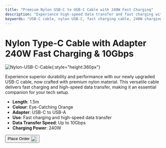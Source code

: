 ```yaml
---
title: "Premium Nylon USB-C to USB-C Cable with 240W Fast Charging"
description: "Experience high-speed data transfer and fast charging with our premium nylon USB-C to USB-C cable, designed for durability and performance."
keywords: "USB-C cable, nylon USB-C, fast charging cable, 240W charging, high-speed data transfer"
---
```


# Nylon Type-C Cable with Adapter 240W Fast Charging & 10Gbps

![Nylon-USB-C-Cable](https://assets.openterface.com/images/product/part/nylon-usb-c-cable.webp){:style="height:360px"}

Experience superior durability and performance with our newly upgraded USB-C cable, now crafted with premium nylon material. This versatile cable delivers fast charging and high-speed data transfer, making it an essential companion for your tech setup.

- **Length**: 1.5m
- **Colour**: Eye-Catching Orange
- **Adapter**: USB-C to USB-A
- **Use**: Fast charging and high-speed data transfer
- **Data Transfer Speed**: Up to 10Gbps
- **Charging Power**: 240W

<button class="md-button" onclick="window.location.href='https://shop.techxartisan.com/products/upgraded-nylon-usb-c-cable-240w-fast-charging-10gbps-data-transfer-1-5m-with-usb-a-adapter-eye-catching-orange'"> Place Order <img src="https://assets.openterface.com/images/trademark/txa.svg" alt="TxA Shop" style="vertical-align: middle; height: 20px;"></button>
